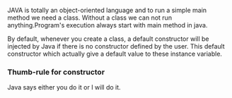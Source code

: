 JAVA is totally an object-oriented language and to run  a simple main method we need a class.
Without a class we can not run anything.Program's execution always start with main method in java.

By default, whenever you create a class, a default constructor will be injected by Java if there is no constructor defined by the user.
This default constructor which actually give a default value to these instance variable.



### Thumb-rule for constructor
Java says either you do it or I will do it.

